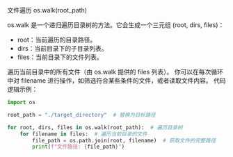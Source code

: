 文件遍历
os.walk(root_path)

os.walk 是一个递归遍历目录树的方法。它会生成一个三元组 (root, dirs, files)：
- root：当前遍历的目录路径。
- dirs：当前目录下的子目录列表。
- files：当前目录下的文件列表。

遍历当前目录中的所有文件（由 os.walk 提供的 files 列表）。
你可以在每次循环中对 filename 进行操作，如筛选符合某些条件的文件，或者读取文件内容。
代码逻辑示例：

```python
import os

root_path = "./target_directory"  # 替换为目标路径

for root, dirs, files in os.walk(root_path):  # 遍历目录树
    for filename in files:  # 遍历当前目录的文件
        file_path = os.path.join(root, filename)  # 获取文件的完整路径
        print(f"文件路径: {file_path}")
```
